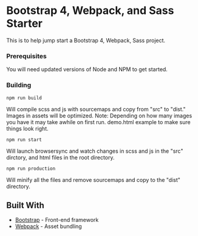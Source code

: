 # Bootstrap 4, Webpack, and Sass Starter

This is to help jump start a Bootstrap 4, Webpack, Sass project.

### Prerequisites

You will need updated versions of Node and NPM to get started.

### Building

```
npm run build
```

Will compile scss and js with sourcemaps and copy from "src" to "dist." Images in assets will be optimized. Note: Depending on how many images you have it may take awhile on first run. demo.html example to make sure things look right.

```
npm run start
```

Will launch browsersync and watch changes in scss and js in the "src" dirctory, and html files in the root directory.

```
npm run production
```

Will minify all the files and remove sourcemaps and copy to the "dist" directory.

## Built With

* [Bootstrap](https://getbootstrap.com/) - Front-end framework
* [Webpack](https://webpack.js.org/) - Asset bundling